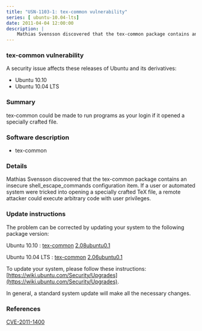 ```yaml
---
title: "USN-1103-1: tex-common vulnerability"
series: [ ubuntu-10.04-lts]
date: 2011-04-04 12:00:00
description: |
    Mathias Svensson discovered that the tex-common package contains an insecure shell_escape_commands configuration item. If a user or automated system were tricked into opening a specially crafted TeX file, a remote attacker could execute arbitrary code with user privileges. 
--- 
```

 
 


### tex-common vulnerability

A security issue affects these releases of Ubuntu and its derivatives:

* Ubuntu 10.10
* Ubuntu 10.04 LTS

### Summary

tex-common could be made to run programs as your login if it opened a specially crafted file.

### Software description

* tex-common 

### Details

Mathias Svensson discovered that the tex-common package contains an insecure shell_escape_commands configuration item. If a user or automated system were tricked into opening a specially crafted TeX file, a remote attacker could execute arbitrary code with user privileges. 

### Update instructions

The problem can be corrected by updating your system to the following package version:

Ubuntu 10.10
 : [tex-common](https://launchpad.net/ubuntu/+source/tex-common) <span> [2.08ubuntu0.1](https://launchpad.net/ubuntu/+source/tex-common/2.08ubuntu0.1) </span> 

Ubuntu 10.04 LTS
 : [tex-common](https://launchpad.net/ubuntu/+source/tex-common) <span> [2.06ubuntu0.1](https://launchpad.net/ubuntu/+source/tex-common/2.06ubuntu0.1) </span> 

To update your system, please follow these instructions: [https://wiki.ubuntu.com/Security/Upgrades](https://wiki.ubuntu.com/Security/Upgrades).

In general, a standard system update will make all the necessary changes. 

### References

 
 [CVE-2011-1400](http://people.ubuntu.com/~ubuntu-security/cve/CVE-2011-1400)
 

